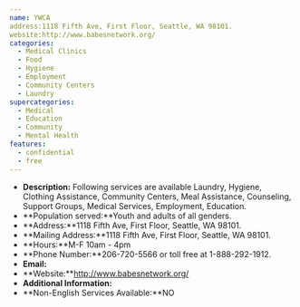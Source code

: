 ```yaml
---
name: YWCA
address:1118 Fifth Ave, First Floor, Seattle, WA 98101.
website:http://www.babesnetwork.org/
categories:
  - Medical Clinics
  - Food
  - Hygiene
  - Employment
  - Community Centers
  - Laundry
supercategories:
  - Medical
  - Education
  - Community
  - Mental Health
features:
  - confidential
  - free
---
```

- **Description:** Following services are available Laundry, Hygiene, 
Clothing Assistance, Community Centers, Meal Assistance, Counseling, Support Groups, Medical Services, Employment, Education.
- **Population served:**Youth and adults of all genders.
- **Address:**1118 Fifth Ave, First Floor, Seattle, WA 98101.
- **Mailing Address:**1118 Fifth Ave, First Floor, Seattle, WA 98101.
- **Hours:**M-F 10am - 4pm
- **Phone Number:**206-720-5566 or toll free at 1-888-292-1912.
- **Email:**
- **Website:**http://www.babesnetwork.org/
- **Additional Information:**
- **Non-English Services Available:**NO
